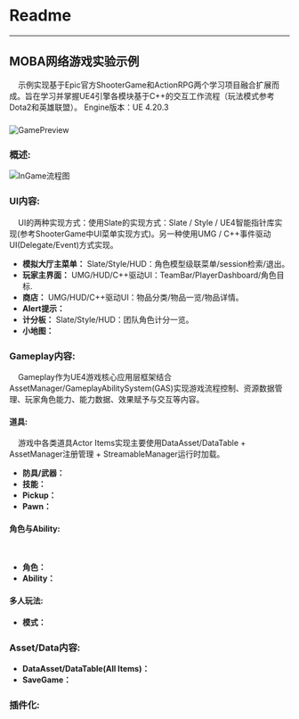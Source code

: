 # Readme 
---
    
## MOBA网络游戏实验示例

&nbsp;&nbsp;&nbsp;&nbsp;示例实现基于Epic官方ShooterGame和ActionRPG两个学习项目融合扩展而成。旨在学习并掌握UE4引擎各模块基于C++的交互工作流程（玩法模式参考Dota2和英雄联盟）。
Engine版本：UE 4.20.3

##### 
![GamePreview](https://yw-dev.github.io/content/posts/2019-04-17/Shotcut.png)


###  概述:
![InGame流程图](https://yw-dev.github.io/content/posts/2019-04-17/InGame.png)

###  UI内容:

&nbsp;&nbsp;&nbsp;&nbsp;UI的两种实现方式：使用Slate的实现方式：Slate / Style / UE4智能指针库实现(参考ShooterGame中UI菜单实现方式)。另一种使用UMG / C++事件驱动UI(Delegate/Event)方式实现。

- **模拟大厅主菜单：** Slate/Style/HUD：角色模型级联菜单/session检索/退出。
- **玩家主界面：** UMG/HUD/C++驱动UI：TeamBar/PlayerDashboard/角色目标.
- **商店：** UMG/HUD/C++驱动UI：物品分类/物品一览/物品详情。
- **Alert提示：** 
- **计分板：**  Slate/Style/HUD：团队角色计分一览。
- **小地图：** 

###  Gameplay内容:

&nbsp;&nbsp;&nbsp;&nbsp;Gameplay作为UE4游戏核心应用层框架结合AssetManager/GameplayAbilitySystem(GAS)实现游戏流程控制、资源数据管理、玩家角色能力、能力数据、效果赋予与交互等内容。

####  道具:

&nbsp;&nbsp;&nbsp;&nbsp;游戏中各类道具Actor Items实现主要使用DataAsset/DataTable + AssetManager注册管理 + StreamableManager运行时加载。

- **防具/武器：** 
- **技能：** 
- **Pickup：** 
- **Pawn：** 

####  角色与Ability:

&nbsp;&nbsp;&nbsp;&nbsp;

- **角色：** 
- **Ability：** 

####  多人玩法:
- **模式：** 

###  Asset/Data内容:
- **DataAsset/DataTable(All Items)：** 
- **SaveGame：** 

###  插件化:




